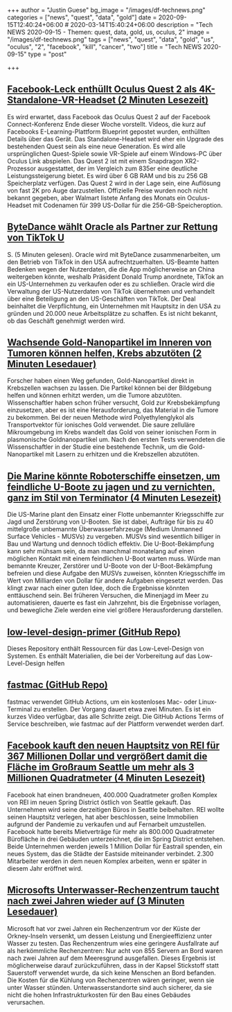 +++
author = "Justin Guese"
bg_image = "/images/df-technews.png"
categories = ["news", "quest", "data", "gold"]
date = 2020-09-15T12:40:24+06:00 # 2020-03-14T15:40:24+06:00
description = "Tech NEWS 2020-09-15 - Themen: quest, data, gold, us, oculus, 2"
image = "/images/df-technews.png"
tags = ["news", "quest", "data", "gold", "us", "oculus", "2", "facebook", "kill", "cancer", "two"]
title = "Tech NEWS 2020-09-15"
type = "post"

+++

## [Facebook-Leck enthüllt Oculus Quest 2 als 4K-Standalone-VR-Headset (2 Minuten Lesezeit)](https://arstechnica.com/gaming/2020/09/facebook-leak-reveals-oculus-quest-2-as-a-4k-standalone-vr-headset//1/01000174913c0992-70afa620-cf18-423b-90b2-9dfbcdfa419a-000000/mj1ipNLCIOHdaoHAH6o7SH-rwpctT_uxQj9Y3ekLfj0=158)

 Es wird erwartet, dass Facebook das Oculus Quest 2 auf der Facebook Connect-Konferenz Ende dieser Woche vorstellt. Videos, die kurz auf Facebooks E-Learning-Plattform Blueprint gepostet wurden, enthüllten Details über das Gerät. Das Standalone-Headset wird eher ein Upgrade des bestehenden Quest sein als eine neue Generation. Es wird alle ursprünglichen Quest-Spiele sowie VR-Spiele auf einem Windows-PC über Oculus Link abspielen. Das Quest 2 ist mit einem Snapdragon XR2-Prozessor ausgestattet, der im Vergleich zum 835er eine deutliche Leistungssteigerung bietet. Es wird über 6 GB RAM und bis zu 256 GB Speicherplatz verfügen. Das Quest 2 wird in der Lage sein, eine Auflösung von fast 2K pro Auge darzustellen. Offizielle Preise wurden noch nicht bekannt gegeben, aber Walmart listete Anfang des Monats ein Oculus-Headset mit Codenamen für 399 US-Dollar für die 256-GB-Speicheroption.

## [ByteDance wählt Oracle als Partner zur Rettung von TikTok U](https://www.reuters.com/article/us-china-bytedance-tiktok-oracle/bytedance-picks-oracle-as-winning-bidder-for-tiktoks-u-s-operations-source-idUSKBN265000/1/01000174913c0992-70afa620-cf18-423b-90b2-9dfbcdfa419a-000000/USS7AUIh98LY605O_f15HBhAfLGNYL34NF77heDAHm0=158)

S. (5 Minuten gelesen). Oracle wird mit ByteDance zusammenarbeiten, um den Betrieb von TikTok in den USA aufrechtzuerhalten. US-Beamte hatten Bedenken wegen der Nutzerdaten, die die App möglicherweise an China weitergeben könnte, weshalb Präsident Donald Trump anordnete, TikTok an ein US-Unternehmen zu verkaufen oder es zu schließen. Oracle wird die Verwaltung der US-Nutzerdaten von TikTok übernehmen und verhandelt über eine Beteiligung an den US-Geschäften von TikTok. Der Deal beinhaltet die Verpflichtung, ein Unternehmen mit Hauptsitz in den USA zu gründen und 20.000 neue Arbeitsplätze zu schaffen. Es ist nicht bekannt, ob das Geschäft genehmigt werden wird.

## [Wachsende Gold-Nanopartikel im Inneren von Tumoren können helfen, Krebs abzutöten (2 Minuten Lesedauer)](https://newatlas.com/medical/gold-nanoparticles-inside-tumors-cancer-treatment//1/01000174913c0992-70afa620-cf18-423b-90b2-9dfbcdfa419a-000000/Uh3-zU1jPvdtsc04i3FgV38KrLrKpRFZBjIX789mKA8=158)

 Forscher haben einen Weg gefunden, Gold-Nanopartikel direkt in Krebszellen wachsen zu lassen. Die Partikel können bei der Bildgebung helfen und können erhitzt werden, um die Tumore abzutöten. Wissenschaftler haben schon früher versucht, Gold zur Krebsbekämpfung einzusetzen, aber es ist eine Herausforderung, das Material in die Tumore zu bekommen. Bei der neuen Methode wird Polyethylenglykol als Transportvektor für ionisches Gold verwendet. Die saure zelluläre Mikroumgebung im Krebs wandelt das Gold von seiner ionischen Form in plasmonische Goldnanopartikel um. Nach den ersten Tests verwendeten die Wissenschaftler in der Studie eine bestehende Technik, um die Gold-Nanopartikel mit Lasern zu erhitzen und die Krebszellen abzutöten.

## [Die Marine könnte Roboterschiffe einsetzen, um feindliche U-Boote zu jagen und zu vernichten, ganz im Stil von Terminator (4 Minuten Lesezeit)](https://www.popularmechanics.com/military/navy-ships/a34014059/navy-robotic-warships-hunt-enemy-submarines//1/01000174913c0992-70afa620-cf18-423b-90b2-9dfbcdfa419a-000000/1D-eNaufj_2XDpqyZwX0NgV9ThpNE-34AGx2kSsiZAU=158)

 Die US-Marine plant den Einsatz einer Flotte unbemannter Kriegsschiffe zur Jagd und Zerstörung von U-Booten. Sie ist dabei, Aufträge für bis zu 40 mittelgroße unbemannte Überwasserfahrzeuge (Medium Unmanned Surface Vehicles - MUSVs) zu vergeben. MUSVs sind wesentlich billiger in Bau und Wartung und dennoch tödlich effektiv. Die U-Boot-Bekämpfung kann sehr mühsam sein, da man manchmal monatelang auf einen möglichen Kontakt mit einem feindlichen U-Boot warten muss. Würde man bemannte Kreuzer, Zerstörer und U-Boote von der U-Boot-Bekämpfung befreien und diese Aufgabe den MUSVs zuweisen, könnten Kriegsschiffe im Wert von Milliarden von Dollar für andere Aufgaben eingesetzt werden. Das klingt zwar nach einer guten Idee, doch die Ergebnisse könnten enttäuschend sein. Bei früheren Versuchen, die Minenjagd im Meer zu automatisieren, dauerte es fast ein Jahrzehnt, bis die Ergebnisse vorlagen, und bewegliche Ziele werden eine viel größere Herausforderung darstellen.

## [low-level-design-primer (GitHub Repo)](https://github.com/prasadgujar/low-level-design-primer/1/01000174913c0992-70afa620-cf18-423b-90b2-9dfbcdfa419a-000000/YBgNrpF9FqhjbBG_Bft_692OFoyfRi0XTDvPixy72mw=158)

 Dieses Repository enthält Ressourcen für das Low-Level-Design von Systemen. Es enthält Materialien, die bei der Vorbereitung auf das Low-Level-Design helfen

## [fastmac (GitHub Repo)](https://github.com/fastai/fastmac//1/01000174913c0992-70afa620-cf18-423b-90b2-9dfbcdfa419a-000000/YnPzmeO3kLi3k5iu2pR7ojDXv4qx7W5kIDT-3N3TJbk=158)

 fastmac verwendet GitHub Actions, um ein kostenloses Mac- oder Linux-Terminal zu erstellen. Der Vorgang dauert etwa zwei Minuten. Es ist ein kurzes Video verfügbar, das alle Schritte zeigt. Die GitHub Actions Terms of Service beschreiben, wie fastmac auf der Plattform verwendet werden darf.

## [Facebook kauft den neuen Hauptsitz von REI für 367 Millionen Dollar und vergrößert damit die Fläche im Großraum Seattle um mehr als 3 Millionen Quadratmeter (4 Minuten Lesezeit)](https://www.geekwire.com/2020/facebook-buys-reis-new-hq-367m-expanding-seattle-area-footprint-3m-square-feet//1/01000174913c0992-70afa620-cf18-423b-90b2-9dfbcdfa419a-000000/81tdfhznrUL8gQT2FEogKbwjC233XNB73CFbjmYO6v4=158)

 Facebook hat einen brandneuen, 400.000 Quadratmeter großen Komplex von REI im neuen Spring District östlich von Seattle gekauft. Das Unternehmen wird seine derzeitigen Büros in Seattle beibehalten. REI wollte seinen Hauptsitz verlegen, hat aber beschlossen, seine Immobilien aufgrund der Pandemie zu verkaufen und auf Fernarbeit umzustellen. Facebook hatte bereits Mietverträge für mehr als 800.000 Quadratmeter Bürofläche in drei Gebäuden unterzeichnet, die im Spring District entstehen. Beide Unternehmen werden jeweils 1 Million Dollar für Eastrail spenden, ein neues System, das die Städte der Eastside miteinander verbindet. 2.300 Mitarbeiter werden in dem neuen Komplex arbeiten, wenn er später in diesem Jahr eröffnet wird.

## [Microsofts Unterwasser-Rechenzentrum taucht nach zwei Jahren wieder auf (3 Minuten Lesedauer)](https://www.bbc.com/news/technology-54146718/1/01000174913c0992-70afa620-cf18-423b-90b2-9dfbcdfa419a-000000/dgdbf8WMtcH4ZwHFGpf6wIrRbOSFe-bqxx1ctkpv304=158)

 Microsoft hat vor zwei Jahren ein Rechenzentrum vor der Küste der Orkney-Inseln versenkt, um dessen Leistung und Energieeffizienz unter Wasser zu testen. Das Rechenzentrum wies eine geringere Ausfallrate auf als herkömmliche Rechenzentren: Nur acht von 855 Servern an Bord waren nach zwei Jahren auf dem Meeresgrund ausgefallen. Dieses Ergebnis ist möglicherweise darauf zurückzuführen, dass in der Kapsel Stickstoff statt Sauerstoff verwendet wurde, da sich keine Menschen an Bord befanden. Die Kosten für die Kühlung von Rechenzentren wären geringer, wenn sie unter Wasser stünden. Unterwasserstandorte sind auch sicherer, da sie nicht die hohen Infrastrukturkosten für den Bau eines Gebäudes verursachen.


